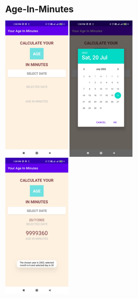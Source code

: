 # Age-In-Minutes
<img src="Images/Screenshot_2021-07-24-13-59-26-558_com.example.ageinminutes2.jpg" width="200"> <img src="Images/Screenshot_2021-07-24-13-59-49-726_com.example.ageinminutes2.jpg" width="200"><img src="Images/Screenshot_2021-07-24-13-59-56-759_com.example.ageinminutes2.jpg" width="200">



